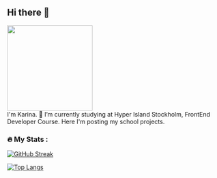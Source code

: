 ## Hi there 👋 
<div id="header">
  <img src="https://media.giphy.com/media/Qo2dupDib32rkTY4hX/giphy.gif" width="200"/>
</div>
I'm Karina.  🌱 I’m currently studying at Hyper Island Stockholm, FrontEnd Developer Course. Here I'm posting my school projects.

### :fire: My Stats :

[![GitHub Streak](http://github-readme-streak-stats.herokuapp.com?user=KarinSv&theme=dark)](https://git.io/streak-stats)

[![Top Langs](https://github-readme-stats.vercel.app/api/top-langs/?username=KarinSv)](https://github.com/KarinSv/github-readme-stats)


